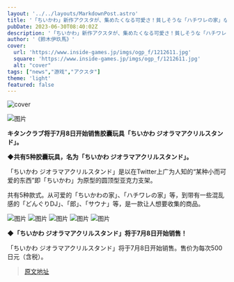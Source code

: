 ```yaml
---
layout: '../../layouts/MarkdownPost.astro'
title: '「ちいかわ」新作アクスタが、集めたくなる可愛さ！貧しそうな「ハチワレの家」などカオスな全5種類'
pubDate: 2023-06-30T08:40:02Z
description: '「ちいかわ」新作アクスタが、集めたくなる可愛さ！貧しそうな「ハチワレの家」などカオスな全5種類'
author: '《鈴木伊玖馬》'
cover:
  url: 'https://www.inside-games.jp/imgs/ogp_f/1212611.jpg'
  square: 'https://www.inside-games.jp/imgs/ogp_f/1212611.jpg'
  alt: "cover"
tags: ["news","游戏","アクスタ"]
theme: 'light'
featured: false
---
```


![cover](https://www.inside-games.jp/imgs/ogp_f/1212611.jpg)

![图片](https://www.inside-games.jp/imgs/zoom/1212604.png)

**キタンクラブ将于7月8日开始销售胶囊玩具「ちいかわ ジオラマアクリルスタンド」。**

**◆共有5种胶囊玩具，名为「ちいかわ ジオラマアクリルスタンド」。**

「ちいかわ ジオラマアクリルスタンド」是以在Twitter上广为人知的“某种小而可爱的东西”即「ちいかわ」为原型的圆顶型亚克力支架。

共有5种款式。从可爱的「ちいかわの家」、「ハチワレの家」等，到带有一些混乱感的「どんぐりDJ」、「郎」、「サウナ」等，是一款让人想要收集的商品。

![图片](https://www.inside-games.jp/imgs/zoom/1212605.png)
![图片](https://www.inside-games.jp/imgs/zoom/1212606.png)
![图片](https://www.inside-games.jp/imgs/zoom/1212607.png)
![图片](https://www.inside-games.jp/imgs/zoom/1212608.png)
![图片](https://www.inside-games.jp/imgs/zoom/1212609.png)

**◆「ちいかわ ジオラマアクリルスタンド」将于7月8日开始销售！**

「ちいかわ ジオラマアクリルスタンド」将于7月8日开始销售。售价为每次500日元（含税）。

>[原文地址](https://www.inside-games.jp/article/2023/06/30/146922.html)  